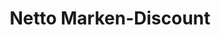 ---
title: "Netto Marken-Discount"
url: /muenchen/netto-marken-discount-hiltenspergerstrasse/
shop: Supermarkt
---
